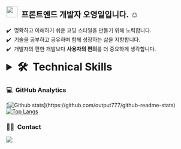 ## <img src="https://raw.githubusercontent.com/iampavangandhi/iampavangandhi/master/gifs/Hi.gif" width="30px"> &nbsp;프론트엔드 개발자 오영일입니다. ☺️

✔️ &nbsp;명확하고 이해하기 쉬운 코딩 스타일을 만들기 위해 노력합니다.\
✔️ &nbsp;기술을 공부하고 공유하며 함께 성장하는 삶을 지향합니다.\
✔️ &nbsp;개발자의 편한 개발보다 **사용자의 편의**를 더 중요하게 생각합니다.


<details>
    <summary style="font-size:2em"><strong>🛠 &nbsp;Technical Skills </strong></summary>
    <ul style="list-style:none">
        <li>
            <img src="https://img.shields.io/badge/-JavaScript-05122A?style=flat&logo=javascript" />
            <img src="https://img.shields.io/badge/-TypeScript-05122A?style=flat&logo=typescript" />
            <img src="https://img.shields.io/badge/-HTML-05122A?style=flat&logo=HTML5" />
            <img src="https://img.shields.io/badge/-CSS-05122A?style=flat&logo=CSS3&logoColor=1572B6" />
            <img src="https://img.shields.io/badge/-Markdown-05122A?style=flat&logo=markdown" />
        </li>
        <li>
            <img src="https://img.shields.io/badge/-Bootstrap-05122A?style=flat&logo=bootstrap&logoColor=563D7C" />
            <img src="https://img.shields.io/badge/-React-05122A?style=flat&logo=react" />
        </li>
        <li>
            <img src="https://img.shields.io/badge/-Git-05122A?style=flat&logo=git" />
            <img src="https://img.shields.io/badge/-GitHub-05122A?style=flat&logo=github" />
        </li>
        <li>
            <img
                src="https://img.shields.io/badge/-Visual%20Studio%20Code-05122A?style=flat&logo=visual-studio-code&logoColor=007ACC" />
            <img src="https://img.shields.io/badge/-Figma-05122A?style=flat&logo=figma" />
        </li>
    </ul>
</details>


### 💻 &nbsp;GitHub Analytics

[![Github stats](https://github-readme-stats.vercel.app/api?username=output777&show_icons=true&theme=algolia&include_all_commits=true&count_private=true")](https://github.com/output777/github-readme-stats)
[![Top Langs](https://github-readme-stats.vercel.app/api/top-langs/?username=output777&layout=compact&theme=algolia)](https://github.com/output777/github-readme-stats)


### 🤝🏻 &nbsp;Contact
<a href="mailto:oyi00111@gmail.com"><img src="https://img.shields.io/badge/-oyi00111@gmail.com-D14836?style=flat&logo=Gmail&logoColor=white"/></a>
